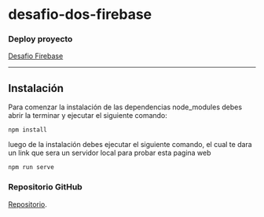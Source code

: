 # desafio-dos-firebase

### Deploy proyecto
[Desafio Firebase](https://desafio-dos-firebase.web.app/)
***

## Instalación
Para comenzar la instalación de las dependencias node_modules debes abrir la terminar y ejecutar el siguiente comando:

```
npm install
```
luego de la instalación debes ejecutar el siguiente comando, el cual te dara un link que sera un servidor local para probar esta pagina web

```
npm run serve
```



### Repositorio GitHub
[Repositorio](https://github.com/el3ma/desafio-dos-firebase).
